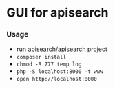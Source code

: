 # GUI for apisearch

### Usage

- run [apisearch/apisearch](https://github.com/apisearch/apisearch) project
- `composer install`
- `chmod -R 777 temp log`
- `php -S localhost:8000 -t www`
- `open http://localhost:8000`
